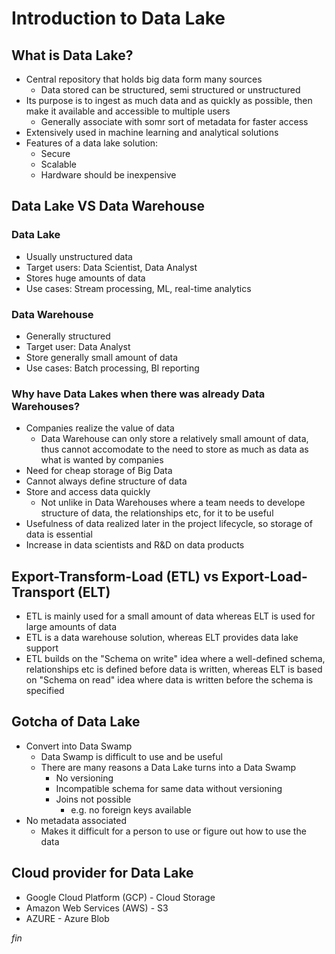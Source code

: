 # Introduction to Data Lake
## What is Data Lake?
- Central repository that holds big data form many sources
    - Data stored can be structured, semi structured or unstructured
- Its purpose is to ingest as much data and as quickly as possible, then make it available and accessible to multiple users
    - Generally associate with somr sort of metadata for faster access
- Extensively used in machine learning and analytical solutions
- Features of a data lake solution: 
    - Secure
    - Scalable
    - Hardware should be inexpensive

## Data Lake VS Data Warehouse
### Data Lake
- Usually unstructured data
- Target users: Data Scientist, Data Analyst
- Stores huge amounts of data
- Use cases: Stream processing, ML, real-time analytics

### Data Warehouse
- Generally structured
- Target user: Data Analyst
- Store generally small amount of data
- Use cases: Batch processing, BI reporting

### Why have Data Lakes when there was already Data Warehouses?
- Companies realize the value of data
    - Data Warehouse can only store a relatively small amount of data, thus cannot accomodate to the need to store as much as data as what is wanted by companies
- Need for cheap storage of Big Data
- Cannot always define structure of data
- Store and access data quickly
    - Not unlike in Data Warehouses where a team needs to develope structure of data, the relationships etc, for it to be useful
- Usefulness of data realized later in the project lifecycle, so storage of data is essential
- Increase in data scientists and R&D on data products

## Export-Transform-Load (ETL) vs Export-Load-Transport (ELT)
- ETL is mainly used for a small amount of data whereas ELT is used for large amounts of data
- ETL is a data warehouse solution, whereas ELT provides data lake support 
- ETL builds on the "Schema on write" idea where a well-defined schema, relationships etc is defined before data is written, whereas ELT is based on "Schema on read" idea where data is written before the schema is specified

## Gotcha of Data Lake
- Convert into Data Swamp
    - Data Swamp is difficult to use and be useful
    - There are many reasons a Data Lake turns into a Data Swamp
        - No versioning
        - Incompatible schema for same data without versioning
        - Joins not possible
            - e.g. no foreign keys available
- No metadata associated
    - Makes it difficult for a person to use or figure out how to use the data

## Cloud provider for Data Lake
- Google Cloud Platform (GCP) - Cloud Storage
- Amazon Web Services (AWS) - S3
- AZURE - Azure Blob

*fin*
